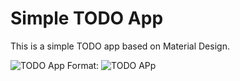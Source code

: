 # Simple TODO App

This is a simple TODO app based on Material Design. 

![TODO App](/todoApp1.png)
Format: ![TODO APp](url)

